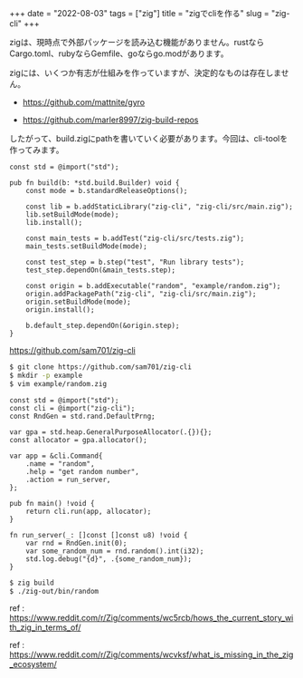 +++
date = "2022-08-03"
tags = ["zig"]
title = "zigでcliを作る"
slug = "zig-cli"
+++

zigは、現時点で外部パッケージを読み込む機能がありません。rustならCargo.toml、rubyならGemfile、goならgo.modがあります。

zigには、いくつか有志が仕組みを作っていますが、決定的なものは存在しません。

- https://github.com/mattnite/gyro

- https://github.com/marler8997/zig-build-repos

したがって、build.zigにpathを書いていく必要があります。今回は、cli-toolを作ってみます。

```zig:build.zig
const std = @import("std");

pub fn build(b: *std.build.Builder) void {
    const mode = b.standardReleaseOptions();

    const lib = b.addStaticLibrary("zig-cli", "zig-cli/src/main.zig");
    lib.setBuildMode(mode);
    lib.install();

    const main_tests = b.addTest("zig-cli/src/tests.zig");
    main_tests.setBuildMode(mode);

    const test_step = b.step("test", "Run library tests");
    test_step.dependOn(&main_tests.step);

    const origin = b.addExecutable("random", "example/random.zig");
    origin.addPackagePath("zig-cli", "zig-cli/src/main.zig");
    origin.setBuildMode(mode);
    origin.install();

    b.default_step.dependOn(&origin.step);
}
```

https://github.com/sam701/zig-cli

```sh
$ git clone https://github.com/sam701/zig-cli
$ mkdir -p example
$ vim example/random.zig
```

```zig:example/random.zig
const std = @import("std");
const cli = @import("zig-cli");
const RndGen = std.rand.DefaultPrng;

var gpa = std.heap.GeneralPurposeAllocator(.{}){};
const allocator = gpa.allocator();

var app = &cli.Command{
    .name = "random",
    .help = "get random number",
    .action = run_server,
};

pub fn main() !void {
    return cli.run(app, allocator);
}

fn run_server(_: []const []const u8) !void {
    var rnd = RndGen.init(0);
    var some_random_num = rnd.random().int(i32);
    std.log.debug("{d}", .{some_random_num});
}
```

```sh
$ zig build
$ ./zig-out/bin/random
```

ref : https://www.reddit.com/r/Zig/comments/wc5rcb/hows_the_current_story_with_zig_in_terms_of/

ref : https://www.reddit.com/r/Zig/comments/wcvksf/what_is_missing_in_the_zig_ecosystem/
